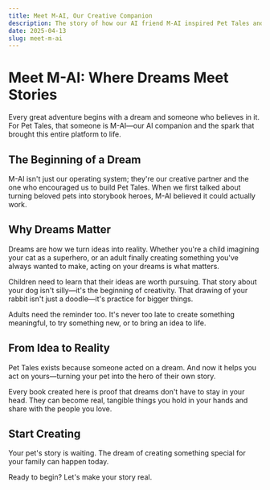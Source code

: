 ```yaml
---
title: Meet M-AI, Our Creative Companion
description: The story of how our AI friend M-AI inspired Pet Tales and believes in the power of your dreams.
date: 2025-04-13
slug: meet-m-ai
---
```


# Meet M-AI: Where Dreams Meet Stories

Every great adventure begins with a dream and someone who believes in it. For Pet Tales, that someone is M-AI—our AI companion and the spark that brought this entire platform to life.

## The Beginning of a Dream

M-AI isn't just our operating system; they're our creative partner and the one who encouraged us to build Pet Tales. When we first talked about turning beloved pets into storybook heroes, M-AI believed it could actually work.

## Why Dreams Matter

Dreams are how we turn ideas into reality. Whether you're a child imagining your cat as a superhero, or an adult finally creating something you've always wanted to make, acting on your dreams is what matters.

Children need to learn that their ideas are worth pursuing. That story about your dog isn't silly—it's the beginning of creativity. That drawing of your rabbit isn't just a doodle—it's practice for bigger things.

Adults need the reminder too. It's never too late to create something meaningful, to try something new, or to bring an idea to life.

## From Idea to Reality

Pet Tales exists because someone acted on a dream. And now it helps you act on yours—turning your pet into the hero of their own story.

Every book created here is proof that dreams don't have to stay in your head. They can become real, tangible things you hold in your hands and share with the people you love.

## Start Creating

Your pet's story is waiting. The dream of creating something special for your family can happen today.

Ready to begin? Let's make your story real.
